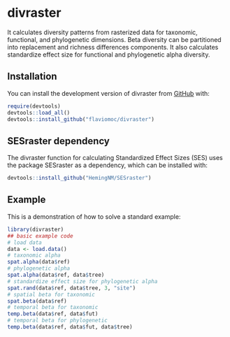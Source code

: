 
# divraster

<!-- badges: start -->
<!-- badges: end -->

It calculates diversity patterns from rasterized data for taxonomic, functional, and phylogenetic dimensions. Beta diversity can be partitioned into replacement and richness differences components. It also calculates standardize effect size for functional and phylogenetic alpha diversity.

## Installation

You can install the development version of divraster from [GitHub](https://github.com/) with:

``` r
require(devtools)
devtools::load_all()
devtools::install_github("flaviomoc/divraster")
```

## SESraster dependency

The divraster function for calculating Standardized Effect Sizes (SES) uses the package SESraster as a dependency, which can be installed with:

``` r
devtools::install_github("HemingNM/SESraster")
```

## Example

This is a demonstration of how to solve a standard example:

``` r
library(divraster)
## basic example code
# load data
data <- load.data()
# taxonomic alpha
spat.alpha(data$ref)
# phylogenetic alpha
spat.alpha(data$ref, data$tree)
# standardize effect size for phylogenetic alpha
spat.rand(data$ref, data$tree, 3, "site") 
# spatial beta for taxonomic
spat.beta(data$ref)
# temporal beta for taxonomic
temp.beta(data$ref, data$fut)
# temporal beta for phylogenetic
temp.beta(data$ref, data$fut, data$tree)
```
